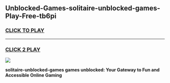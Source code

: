 
## Unblocked-Games-solitaire-unblocked-games-Play-Free-tb6pi
<h3>
<a href="https://premium76.site?title=solitaire-unblocked-games&ref=23A">CLICK TO PLAY</a></h3>
<hr>

<h3>
<a href="https://premium76.site?title=solitaire-unblocked-games&ref=23A">CLICK 2 PLAY</a>
  
</h3>

<a href="https://premium76.site?title=solitaire-unblocked-games&ref=23A"><img src="https://clearcache.store/games.png"></a>


**solitaire-unblocked-games games unblocked: Your Gateway to Fun and Accessible Online Gaming**
